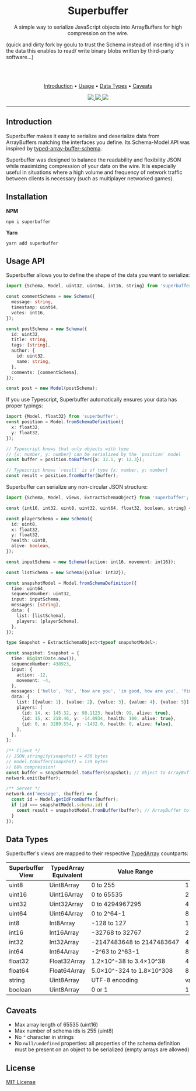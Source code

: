 <h1 align="center">Superbuffer</h1>

<p align="center">
A simple way to serialize JavaScript objects into ArrayBuffers for high compression on the wire.

(quick and dirty fork by goulu to trust the Schema instead of inserting id's in the data
this enables to read/ write binary blobs written by third-party software...)
</p>

<br>
<br>

<p align="center">
  <a href="#introduction">Introduction</a> •
  <a href="#introduction">Usage</a> •
  <a href="#introduction">Data Types</a> •
  <a href="#introduction">Caveats</a>
</p>

<p align="center">
  <a href="">
    <img src="https://badgen.net/bundlephobia/minzip/superbuffer?color=green&label=size">
  </a>
  <a href="">
    <img src="https://badgen.net/npm/v/superbuffer?color=blue&label=version">
  </a>
  <a>
    <img src="https://badgen.net/npm/node/superbuffer?color=blue">
  </a>
</p>

---

## Introduction

Superbuffer makes it easy to serialize and deserialize data from ArrayBuffers matching the interfaces you define. Its Schema-Model API was inspired by [typed-array-buffer-schema][tabs-url].

Superbuffer was designed to balance the readability and flexibility JSON while maximizing compression of your data on the wire. It is especially useful in situations where a high volume and frequency of network traffic between clients is necessary (such as multiplayer networked games).

## Installation

**NPM**

```
npm i superbuffer
```

**Yarn**

```
yarn add superbuffer
```

## Usage API

Superbuffer allows you to define the shape of the data you want to serialize:

```typescript
import {Schema, Model, uint32, uint64, int16, string} from 'superbuffer';

const commentSchema = new Schema({
  message: string,
  timestamp: uint64,
  votes: int16,
});

const postSchema = new Schema({
  id: uint32,
  title: string,
  tags: [string],
  author: {
    id: uint32,
    name: string,
  },
  comments: [commentSchema],
});

const post = new Model(postSchema);
```

If you use Typescript, Superbuffer automatically ensures your data has proper typings:

```typescript
import {Model, float32} from 'superbuffer';
const position = Model.fromSchemaDefinition({
  x: float32,
  y: float32,
});

// Typescript knows that only objects with type
// {x: number, y: number} can be serialized by the `position` model
const buffer = position.toBuffer({x: 32.1, y: 12.3});

// Typescript knows `result` is of type {x: number, y: number}
const result = position.fromBuffer(buffer);
```

Superbuffer can serialize any non-circular JSON structure:

```typescript
import {Schema, Model, views, ExtractSchemaObject} from 'superbuffer';

const {int16, int32, uint8, uint32, uint64, float32, boolean, string} = views;

const playerSchema = new Schema({
  id: uint8,
  x: float32,
  y: float32,
  health: uint8,
  alive: boolean,
});

const inputSchema = new Schema({action: int16, movement: int16});

const listSchema = new Schema({value: int32});

const snapshotModel = Model.fromSchemaDefinition({
  time: uint64,
  sequenceNumber: uint32,
  input: inputSchema,
  messages: [string],
  data: {
    list: [listSchema],
    players: [playerSchema],
  },
});

type Snapshot = ExtractSchemaObject<typeof snapshotModel>;

const snapshot: Snapshot = {
  time: BigInt(Date.now()),
  sequenceNumber: 438923,
  input: {
    action: -12,
    movement: -4,
  },
  messages: ['hello', 'hi', 'how are you', 'im good, how are you', 'fine thank you'],
  data: {
    list: [{value: 1}, {value: 2}, {value: 3}, {value: 4}, {value: 5}],
    players: [
      {id: 14, x: 145.32, y: 98.1123, health: 99, alive: true},
      {id: 15, x: 218.46, y: -14.0934, health: 100, alive: true},
      {id: 0, x: 3289.554, y: -1432.0, health: 0, alive: false},
    ],
  },
};

/** Client */
// JSON.stringify(snapshot) = 430 bytes
// model.toBuffer(snapshot) = 139 bytes
// 68% compression!
const buffer = snapshotModel.toBuffer(snapshot); // Object to ArrayBuffer
network.emit(buffer);

/** Server */
network.on('message', (buffer) => {
  const id = Model.getIdFromBuffer(buffer);
  if (id === snapshotModel.schema.id) {
    const result = snapshotModel.fromBuffer(buffer); // ArrayBuffer to object
  }
});
```

## Data Types

Superbuffer's views are mapped to their respective [TypedArray][typed-array-url] countparts:

| Superbuffer View | TypedArray Equivalent | Value Range                  | Byte Size |
| ---------------- | --------------------- | ---------------------------- | --------- |
| uint8            | Uint8Array            | 0 to 255                     | 1         |
| uint16           | Uint16Array           | 0 to 65535                   | 2         |
| uint32           | Uint32Array           | 0 to 4294967295              | 4         |
| uint64           | Uint64Array           | 0 to 2^64\-1                 | 8         |
| int8             | Int8Array             | \-128 to 127                 | 1         |
| int16            | Int16Array            | \-32768 to 32767             | 2         |
| int32            | Int32Array            | \-2147483648 to 2147483647   | 4         |
| int64            | Int64Array            | \-2^63 to 2^63\-1            | 8         |
| float32          | Float32Array          | 1\.2×10^\-38 to 3\.4×10^38   | 4         |
| float64          | Float64Array          | 5\.0×10^\-324 to 1\.8×10^308 | 8         |
| string           | Uint8Array            | UTF\-8 encoding              | variable  |
| boolean          | Uint8Array            | 0 or 1                       | 1         |

## Caveats

- Max array length of 65535 (uint16)
- Max number of schema ids is 255 (uint8)
- No `"` character in strings
- No `null/undefined` properties: all properties of the schema definition must be present on an object to be serialized (empty arrays are allowed)

## License

[MIT License][mit-url]

[tabs-url]: https://github.com/geckosio/typed-array-buffer-schema
[typed-array-url]: https://developer.mozilla.org/en-US/docs/Web/JavaScript/Typed_arrays
[mit-url]: https://github.com/DanielHZhang/superbuffer/blob/main/license.md
